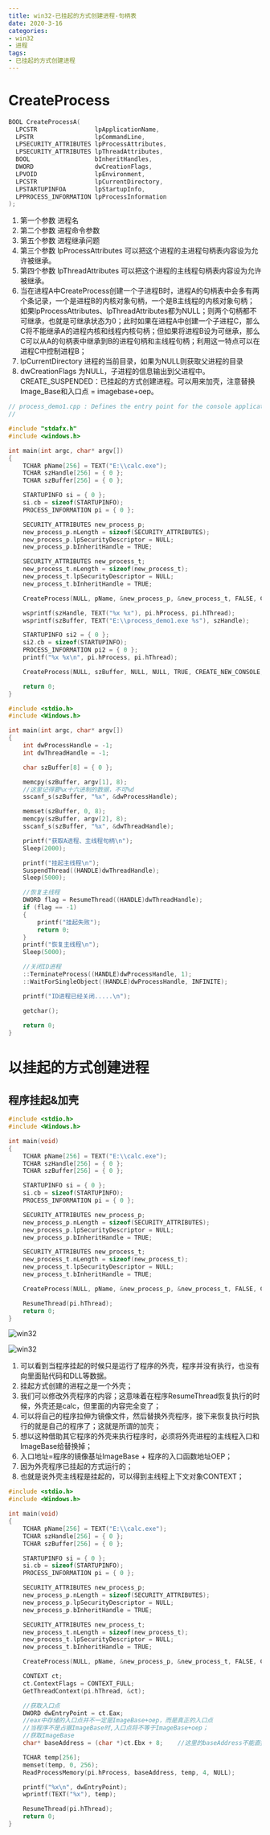 ```yaml
---
title: win32-已挂起的方式创建进程-句柄表
date: 2020-3-16
categories: 
- win32
- 进程
tags: 
- 已挂起的方式创建进程
---
```


# CreateProcess

```c
BOOL CreateProcessA(
  LPCSTR                lpApplicationName,
  LPSTR                 lpCommandLine,
  LPSECURITY_ATTRIBUTES lpProcessAttributes,
  LPSECURITY_ATTRIBUTES lpThreadAttributes,
  BOOL                  bInheritHandles,
  DWORD                 dwCreationFlags,
  LPVOID                lpEnvironment,
  LPCSTR                lpCurrentDirectory,
  LPSTARTUPINFOA        lpStartupInfo,
  LPPROCESS_INFORMATION lpProcessInformation
);
```

1. 第一个参数   进程名
2. 第二个参数   进程命令参数
3. 第五个参数   进程继承问题
4. 第三个参数   lpProcessAttributes 可以把这个进程的主进程句柄表内容设为允许被继承。
5. 第四个参数   lpThreadAttributes  可以把这个进程的主线程句柄表内容设为允许被继承。
6. 当在进程A中CreateProcess创建一个子进程B时，进程A的句柄表中会多有两个条记录，一个是进程B的内核对象句柄，一个是B主线程的内核对象句柄；如果lpProcessAttributes、lpThreadAttributes都为NULL；则两个句柄都不可继承，也就是可继承状态为0；此时如果在进程A中创建一个子进程C，那么C将不能继承A的进程内核和线程内核句柄；但如果将进程B设为可继承，那么C可以从A的句柄表中继承到B的进程句柄和主线程句柄；利用这一特点可以在进程C中控制进程B；
1. lpCurrentDirectory   进程的当前目录，如果为NULL则获取父进程的目录
2. dwCreationFlags  为NULL，子进程的信息输出到父进程中。CREATE_SUSPENDED：已挂起的方式创建进程。可以用来加壳，注意替换Image_Base和入口点 = imagebase+oep。

```c
// process_demo1.cpp : Defines the entry point for the console application.
//

#include "stdafx.h"
#include <windows.h>

int main(int argc, char* argv[])
{
	TCHAR pName[256] = TEXT("E:\\calc.exe");
	TCHAR szHandle[256] = { 0 };
	TCHAR szBuffer[256] = { 0 };

	STARTUPINFO si = { 0 };
	si.cb = sizeof(STARTUPINFO);
	PROCESS_INFORMATION pi = { 0 };

	SECURITY_ATTRIBUTES new_process_p;
	new_process_p.nLength = sizeof(SECURITY_ATTRIBUTES);
	new_process_p.lpSecurityDescriptor = NULL;
	new_process_p.bInheritHandle = TRUE;

	SECURITY_ATTRIBUTES new_process_t;
	new_process_t.nLength = sizeof(new_process_t);
	new_process_t.lpSecurityDescriptor = NULL;
	new_process_t.bInheritHandle = TRUE;

	CreateProcess(NULL, pName, &new_process_p, &new_process_t, FALSE, CREATE_NEW_CONSOLE, NULL, NULL, &si, &pi);

	wsprintf(szHandle, TEXT("%x %x"), pi.hProcess, pi.hThread);
	wsprintf(szBuffer, TEXT("E:\\process_demo1.exe %s"), szHandle);

	STARTUPINFO si2 = { 0 };
	si2.cb = sizeof(STARTUPINFO);
	PROCESS_INFORMATION pi2 = { 0 };
	printf("%x %x\n", pi.hProcess, pi.hThread);

	CreateProcess(NULL, szBuffer, NULL, NULL, TRUE, CREATE_NEW_CONSOLE, NULL, NULL, &si2, &pi2);

	return 0;
}
```

```c
#include <stdio.h>
#include <Windows.h>

int main(int argc, char* argv[])
{
	int dwProcessHandle = -1;
	int dwThreadHandle = -1;

	char szBuffer[8] = { 0 };

	memcpy(szBuffer, argv[1], 8);
    //这里记得要%x十六进制的数据，不可%d
	sscanf_s(szBuffer, "%x", &dwProcessHandle);

	memset(szBuffer, 0, 8);
	memcpy(szBuffer, argv[2], 8);
	sscanf_s(szBuffer, "%x", &dwThreadHandle);

	printf("获取A进程、主线程句柄\n");
	Sleep(2000);

	printf("挂起主线程\n");
	SuspendThread((HANDLE)dwThreadHandle);
	Sleep(5000);

	//恢复主线程                        
	DWORD flag = ResumeThread((HANDLE)dwThreadHandle);
	if (flag == -1)
	{
		printf("挂起失败");
		return 0;
	}
	printf("恢复主线程\n");
	Sleep(5000);

	//关闭ID进程                        
	::TerminateProcess((HANDLE)dwProcessHandle, 1);
	::WaitForSingleObject((HANDLE)dwProcessHandle, INFINITE);

	printf("ID进程已经关闭.....\n");

	getchar();
	
	return 0;
}
```

# 以挂起的方式创建进程
## 程序挂起&加壳

```c
#include <stdio.h>
#include <Windows.h>

int main(void)
{
	TCHAR pName[256] = TEXT("E:\\calc.exe");
	TCHAR szHandle[256] = { 0 };
	TCHAR szBuffer[256] = { 0 };

	STARTUPINFO si = { 0 };
	si.cb = sizeof(STARTUPINFO);
	PROCESS_INFORMATION pi = { 0 };

	SECURITY_ATTRIBUTES new_process_p;
	new_process_p.nLength = sizeof(SECURITY_ATTRIBUTES);
	new_process_p.lpSecurityDescriptor = NULL;
	new_process_p.bInheritHandle = TRUE;

	SECURITY_ATTRIBUTES new_process_t;
	new_process_t.nLength = sizeof(new_process_t);
	new_process_t.lpSecurityDescriptor = NULL;
	new_process_t.bInheritHandle = TRUE;

	CreateProcess(NULL, pName, &new_process_p, &new_process_t, FALSE, CREATE_SUSPENDED, NULL, NULL, &si, &pi);

	ResumeThread(pi.hThread);
	return 0;
}
```


![win32](/images/win32/win32-42.png)

![win32](/images/win32/win32-43.png)

1. 可以看到当程序挂起的时候只是运行了程序的外壳，程序并没有执行，也没有向里面贴代码和DLL等数据。
2. 挂起方式创建的进程之是一个外壳；
3. 我们可以修改外壳程序的内容；这意味着在程序ResumeThread恢复执行的时候，外壳还是calc，但里面的内容完全变了；
4. 可以将自己的程序拉伸为镜像文件，然后替换外壳程序，接下来恢复执行时执行的就是自己的程序了；这就是所谓的加壳；
5. 想以这种借助其它程序的外壳来执行程序时，必须将外壳进程的主线程入口和ImageBase给替换掉；
6. 入口地址=程序的镜像基址ImageBase + 程序的入口函数地址OEP；
7. 因为外壳程序已挂起的方式运行的；
8. 也就是说外壳主线程是挂起的，可以得到主线程上下文对象CONTEXT；

```c
#include <stdio.h>
#include <Windows.h>

int main(void)
{
	TCHAR pName[256] = TEXT("E:\\calc.exe");
	TCHAR szHandle[256] = { 0 };
	TCHAR szBuffer[256] = { 0 };

	STARTUPINFO si = { 0 };
	si.cb = sizeof(STARTUPINFO);
	PROCESS_INFORMATION pi = { 0 };

	SECURITY_ATTRIBUTES new_process_p;
	new_process_p.nLength = sizeof(SECURITY_ATTRIBUTES);
	new_process_p.lpSecurityDescriptor = NULL;
	new_process_p.bInheritHandle = TRUE;

	SECURITY_ATTRIBUTES new_process_t;
	new_process_t.nLength = sizeof(new_process_t);
	new_process_t.lpSecurityDescriptor = NULL;
	new_process_t.bInheritHandle = TRUE;

	CreateProcess(NULL, pName, &new_process_p, &new_process_t, FALSE, CREATE_SUSPENDED, NULL, NULL, &si, &pi);

	CONTEXT ct;
	ct.ContextFlags = CONTEXT_FULL;
	GetThreadContext(pi.hThread, &ct);

	//获取入口点
	DWORD dwEntryPoint = ct.Eax;    
	//eax中存储的入口点并不一定是ImageBase+oep，而是真正的入口点
	//当程序不是占据ImageBase时,入口点将不等于ImageBase+oep；
	//获取ImageBase
	char* baseAddress = (char *)ct.Ebx + 8;    //这里的baseAddress不能直接输出

	TCHAR temp[256];
	memset(temp, 0, 256);
	ReadProcessMemory(pi.hProcess, baseAddress, temp, 4, NULL);

	printf("%x\n", dwEntryPoint);
	wprintf(TEXT("%x"), temp);

	ResumeThread(pi.hThread);
	return 0;
}
```